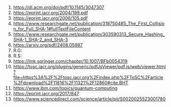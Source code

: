 1. https://dl.acm.org/doi/pdf/10.1145/3047307
2. https://eprint.iacr.org/2004/199.pdf
3. https://eprint.iacr.org/2006/105.pdf
4. https://www.researchgate.net/publication/318750485_The_First_Collision_for_Full_SHA-1#fullTextFileContent
5. https://www.researchgate.net/publication/303590313_Secure_Hashing_SHA-1_SHA-2_and_SHA-3
6. https://arxiv.org/pdf/2408.05997
7. R.G: 
8. R.S: 
9. https://link.springer.com/chapter/10.1007/BFb0054319
10. https://tosc.iacr.org/plugins/generic/pdfJsViewer/pdf.js/web/viewer.html?file=https%3A%2F%2Ftosc.iacr.org%2Findex.php%2FToSC%2Farticle%2Fdownload%2F11816%2F11321%2F12860#cite.BHT
11. https://www.ibm.com/topics/quantum-computing
12. https://eprint.iacr.org/2017/847
13. https://www.sciencedirect.com/science/article/pii/S0020025523001780